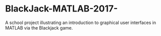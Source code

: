 # BlackJack-MATLAB-2017-
A school project illustrating an introduction to graphical user interfaces in MATLAB via the Blackjack game. 
